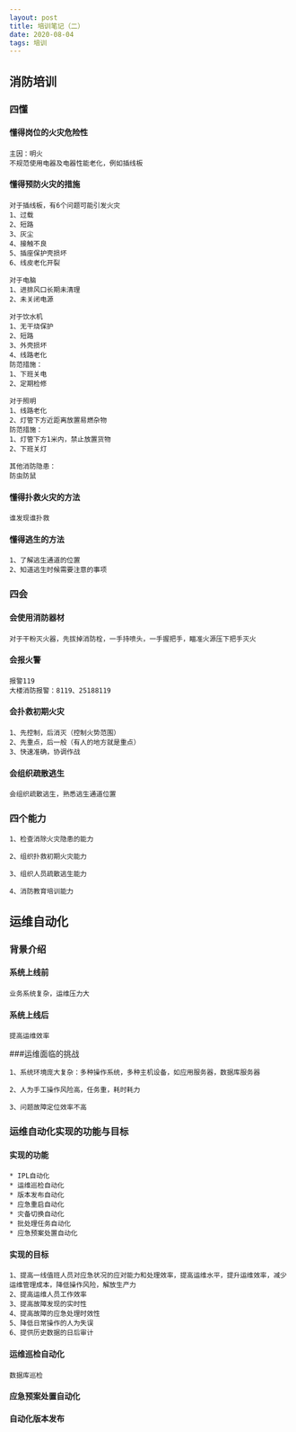 ```yaml
---
layout: post
title: 培训笔记（二）
date: 2020-08-04
tags: 培训
---
```


## 消防培训
### 四懂
#### 懂得岗位的火灾危险性
```
主因：明火
不规范使用电器及电器性能老化，例如插线板
```
#### 懂得预防火灾的措施
```
对于插线板，有6个问题可能引发火灾
1、过载
2、短路
3、灰尘
4、接触不良
5、插座保护壳损坏
6、线皮老化开裂
```

```
对于电脑
1、进排风口长期未清理
2、未关闭电源
```

```
对于饮水机
1、无干烧保护
2、短路
3、外壳损坏
4、线路老化
防范措施：
1、下班关电
2、定期检修
```

```
对于照明
1、线路老化
2、灯管下方近距离放置易燃杂物
防范措施：
1、灯管下方1米内，禁止放置货物
2、下班关灯
```

```
其他消防隐患：
防虫防鼠
```

#### 懂得扑救火灾的方法
```
谁发现谁扑救
```

#### 懂得逃生的方法
```
1、了解逃生通道的位置
2、知道逃生时候需要注意的事项
```

### 四会
#### 会使用消防器材
```
对于干粉灭火器，先拔掉消防栓，一手持喷头，一手握把手，瞄准火源压下把手灭火
```
#### 会报火警
```
报警119
大楼消防报警：8119、25188119
```
#### 会扑救初期火灾
```
1、先控制，后消灭（控制火势范围）
2、先重点，后一般（有人的地方就是重点）
3、快速准确，协调作战
```
#### 会组织疏散逃生
```
会组织疏散逃生，熟悉逃生通道位置
```

### 四个能力
```
1、检查消除火灾隐患的能力

2、组织扑救初期火灾能力

3、组织人员疏散逃生能力

4、消防教育培训能力

```

## 运维自动化
### 背景介绍
#### 系统上线前
```
业务系统复杂，运维压力大
```
#### 系统上线后
```
提高运维效率
```

###运维面临的挑战
```
1、系统环境庞大复杂：多种操作系统，多种主机设备，如应用服务器，数据库服务器

2、人为手工操作风险高，任务重，耗时耗力

3、问题故障定位效率不高
```
### 运维自动化实现的功能与目标

#### 实现的功能
```
* IPL自动化
* 运维巡检自动化
* 版本发布自动化
* 应急重启自动化
* 灾备切换自动化
* 批处理任务自动化
* 应急预案处置自动化
```
#### 实现的目标
```
1、提高一线值班人员对应急状况的应对能力和处理效率，提高运维水平，提升运维效率，减少运维管理成本，降低操作风险，解放生产力
2、提高运维人员工作效率
3、提高故障发现的实时性
4、提高故障的应急处理时效性
5、降低日常操作的人为失误
6、提供历史数据的日后审计
```
#### 运维巡检自动化
```
数据库巡检
```

#### 应急预案处置自动化

#### 自动化版本发布























